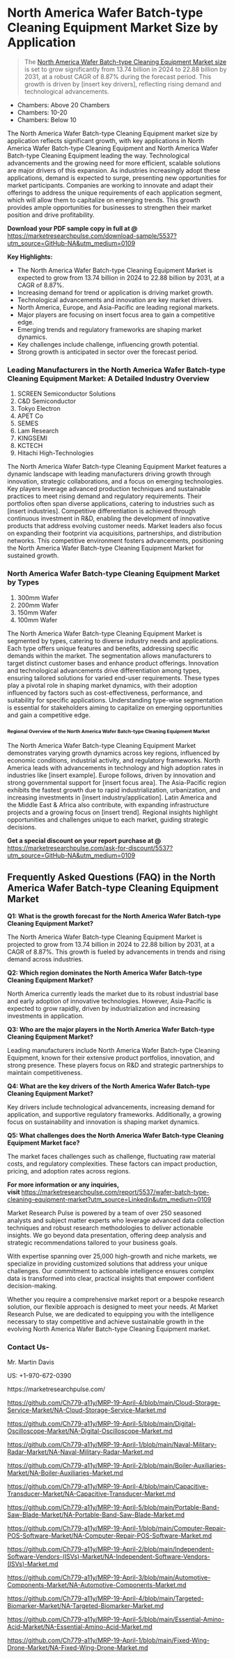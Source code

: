 <h1>North America Wafer Batch-type Cleaning Equipment Market&nbsp;Size by Application</h1><blockquote><p>The <a href="https://marketresearchpulse.com/download-sample/5537?utm_source=GitHub-NA&amp;utm_medium=0109">North America Wafer Batch-type Cleaning Equipment Market size</a> is set to grow significantly from 13.74 billion in 2024 to 22.88 billion by 2031, at a robust CAGR of 8.87% during the forecast period. This growth is driven by [insert key drivers], reflecting rising demand and technological advancements.</p></blockquote><ul><li>Chambers: Above 20 Chambers<li> Chambers: 10-20<li> Chambers: Below 10</li></ul><p>The North America Wafer Batch-type Cleaning Equipment market size by application reflects significant growth, with key applications in North America Wafer Batch-type Cleaning Equipment and North America Wafer Batch-type Cleaning Equipment leading the way. Technological advancements and the growing need for more efficient, scalable solutions are major drivers of this expansion. As industries increasingly adopt these applications, demand is expected to surge, presenting new opportunities for market participants. Companies are working to innovate and adapt their offerings to address the unique requirements of each application segment, which will allow them to capitalize on emerging trends. This growth provides ample opportunities for businesses to strengthen their market position and drive profitability.</p><p><strong>Download your PDF sample copy in full at @ </strong><a href="https://marketresearchpulse.com/download-sample/5537?utm_source=GitHub-NA&amp;utm_medium=0109">https://marketresearchpulse.com/download-sample/5537?utm_source=GitHub-NA&amp;utm_medium=0109</a></p><p><strong>Key Highlights: </strong></p><ul><li>The North America Wafer Batch-type Cleaning Equipment Market is expected to grow from 13.74 billion in 2024 to 22.88 billion by 2031, at a CAGR of 8.87%.</li><li>Increasing demand for trend or application is driving market growth.</li><li>Technological advancements and innovation are key market drivers.</li><li>North America, Europe, and Asia-Pacific are leading regional markets.</li><li>Major players are focusing on insert focus area to gain a competitive edge.</li><li>Emerging trends and regulatory frameworks are shaping market dynamics.</li><li>Key challenges include challenge, influencing growth potential.</li><li>Strong growth is anticipated in sector over the forecast period.</li></ul><h3>Leading Manufacturers in the North America Wafer Batch-type Cleaning Equipment Market: A Detailed Industry Overview</h3><ol><li>SCREEN Semiconductor Solutions</li><li>C&D Semiconductor</li><li>Tokyo Electron</li><li>APET Co</li><li>SEMES</li><li>Lam Research</li><li>KINGSEMI</li><li>KCTECH</li><li>Hitachi High-Technologies</li></ol><div class="flex max-w-full flex-col flex-grow"><div class="min-h-8 text-message flex w-full flex-col items-end gap-2 whitespace-normal break-words [.text-message+&amp;]:mt-5" dir="auto" data-message-author-role="assistant" data-message-id="fd8432e4-4910-450d-b182-61b7bfb0a01f" data-message-model-slug="gpt-4o"><div class="flex w-full flex-col gap-1 empty:hidden first:pt-[3px]"><div class="markdown prose w-full break-words dark:prose-invert light"><p>The North America Wafer Batch-type Cleaning Equipment Market features a dynamic landscape with leading manufacturers driving growth through innovation, strategic collaborations, and a focus on emerging technologies. Key players leverage advanced production techniques and sustainable practices to meet rising demand and regulatory requirements. Their portfolios often span diverse applications, catering to industries such as [insert industries]. Competitive differentiation is achieved through continuous investment in R&amp;D, enabling the development of innovative products that address evolving customer needs. Market leaders also focus on expanding their footprint via acquisitions, partnerships, and distribution networks. This competitive environment fosters advancements, positioning the North America Wafer Batch-type Cleaning Equipment Market for sustained growth.</p></div></div></div></div><h3>North America Wafer Batch-type Cleaning Equipment Market by Types</h3><ol><li>300mm Wafer<li> 200mm Wafer<li> 150mm Wafer<li> 100mm Wafer</li></ol><div class="flex max-w-full flex-col flex-grow"><div class="min-h-8 text-message flex w-full flex-col items-end gap-2 whitespace-normal break-words [.text-message+&amp;]:mt-5" dir="auto" data-message-author-role="assistant" data-message-id="084470be-0bb7-4664-bddf-5156b4f41249" data-message-model-slug="gpt-4o-mini"><div class="flex w-full flex-col gap-1 empty:hidden first:pt-[3px]"><div class="markdown prose w-full break-words dark:prose-invert light"><p>The North America Wafer Batch-type Cleaning Equipment Market is segmented by types, catering to diverse industry needs and applications. Each type offers unique features and benefits, addressing specific demands within the market. The segmentation allows manufacturers to target distinct customer bases and enhance product offerings. Innovation and technological advancements drive differentiation among types, ensuring tailored solutions for varied end-user requirements. These types play a pivotal role in shaping market dynamics, with their adoption influenced by factors such as cost-effectiveness, performance, and suitability for specific applications. Understanding type-wise segmentation is essential for stakeholders aiming to capitalize on emerging opportunities and gain a competitive edge.</p></div></div></div></div><h3><span style="font-size: 11px;">Regional Overview of the North America Wafer Batch-type Cleaning Equipment Market</span></h3><div class="flex max-w-full flex-col flex-grow"><div class="min-h-8 text-message flex w-full flex-col items-end gap-2 whitespace-normal break-words [.text-message+&amp;]:mt-5" dir="auto" data-message-author-role="assistant" data-message-id="e9038762-ce64-4e30-91c9-9bd413514231" data-message-model-slug="gpt-4o-mini"><div class="flex w-full flex-col gap-1 empty:hidden first:pt-[3px]"><div class="markdown prose w-full break-words dark:prose-invert light"><p>The North America Wafer Batch-type Cleaning Equipment Market demonstrates varying growth dynamics across key regions, influenced by economic conditions, industrial activity, and regulatory frameworks. North America leads with advancements in technology and high adoption rates in industries like [insert example]. Europe follows, driven by innovation and strong governmental support for [insert focus area]. The Asia-Pacific region exhibits the fastest growth due to rapid industrialization, urbanization, and increasing investments in [insert industry/application]. Latin America and the Middle East &amp; Africa also contribute, with expanding infrastructure projects and a growing focus on [insert trend]. Regional insights highlight opportunities and challenges unique to each market, guiding strategic decisions.</p></div></div></div></div><p><strong>Get a special discount on your report purchase at @ </strong><a href="https://marketresearchpulse.com/ask-for-discount/5537?utm_source=GitHub-NA&amp;utm_medium=0109">https://marketresearchpulse.com/ask-for-discount/5537?utm_source=GitHub-NA&amp;utm_medium=0109</a></p><h2>Frequently Asked Questions (FAQ) in the North America Wafer Batch-type Cleaning Equipment Market</h2><p><strong>Q1: What is the growth forecast for the North America Wafer Batch-type Cleaning Equipment Market?</strong></p><p>The North America Wafer Batch-type Cleaning Equipment Market is projected to grow from 13.74 billion in 2024 to 22.88 billion by 2031, at a CAGR of 8.87%. This growth is fueled by advancements in trends and rising demand across industries.</p><p><strong>Q2: Which region dominates the North America Wafer Batch-type Cleaning Equipment Market?</strong></p><p>North America currently leads the market due to its robust industrial base and early adoption of innovative technologies. However, Asia-Pacific is expected to grow rapidly, driven by industrialization and increasing investments in application.</p><p><strong>Q3: Who are the major players in the North America Wafer Batch-type Cleaning Equipment Market?</strong></p><p>Leading manufacturers include North America Wafer Batch-type Cleaning Equipment, known for their extensive product portfolios, innovation, and strong presence. These players focus on R&amp;D and strategic partnerships to maintain competitiveness.</p><p><strong>Q4: What are the key drivers of the North America Wafer Batch-type Cleaning Equipment Market?</strong></p><p>Key drivers include technological advancements, increasing demand for application, and supportive regulatory frameworks. Additionally, a growing focus on sustainability and innovation is shaping market dynamics.</p><p><strong>Q5: What challenges does the North America Wafer Batch-type Cleaning Equipment Market face?</strong></p><p>The market faces challenges such as challenge, fluctuating raw material costs, and regulatory complexities. These factors can impact production, pricing, and adoption rates across regions.</p><p><strong>For more information or any inquiries, visit&nbsp;</strong><a href="https://marketresearchpulse.com/report/5537/wafer-batch-type-cleaning-equipment-market?utm_source=Linkedin&utm_medium=0109">https://marketresearchpulse.com/report/5537/wafer-batch-type-cleaning-equipment-market?utm_source=Linkedin&utm_medium=0109</a></p><p>Market Research Pulse is powered by a team of over 250 seasoned analysts and subject matter experts who leverage advanced data collection techniques and robust research methodologies to deliver actionable insights. We go beyond data presentation, offering deep analysis and strategic recommendations tailored to your business goals.</p><p>With expertise spanning over 25,000 high-growth and niche markets, we specialize in providing customized solutions that address your unique challenges. Our commitment to actionable intelligence ensures complex data is transformed into clear, practical insights that empower confident decision-making.</p><p>Whether you require a comprehensive market report or a bespoke research solution, our flexible approach is designed to meet your needs. At Market Research Pulse, we are dedicated to equipping you with the intelligence necessary to stay competitive and achieve sustainable growth in the evolving North America Wafer Batch-type Cleaning Equipment market.</p><h3><strong>Contact Us-</strong></h3><p>Mr. Martin Davis</p><p>US: +1-970-672-0390</p><p>https://marketresearchpulse.com/</p><p><a href="https://github.com/Ch779-a11y/MRP-19-April-4/blob/main/Cloud-Storage-Service-Market/NA-Cloud-Storage-Service-Market.md">https://github.com/Ch779-a11y/MRP-19-April-4/blob/main/Cloud-Storage-Service-Market/NA-Cloud-Storage-Service-Market.md</a></p><p><a href="https://github.com/Ch779-a11y/MRP-19-April-5/blob/main/Digital-Oscilloscope-Market/NA-Digital-Oscilloscope-Market.md">https://github.com/Ch779-a11y/MRP-19-April-5/blob/main/Digital-Oscilloscope-Market/NA-Digital-Oscilloscope-Market.md</a></p><p><a href="https://github.com/Ch779-a11y/MRP-19-April-1/blob/main/Naval-Military-Radar-Market/NA-Naval-Military-Radar-Market.md">https://github.com/Ch779-a11y/MRP-19-April-1/blob/main/Naval-Military-Radar-Market/NA-Naval-Military-Radar-Market.md</a></p><p><a href="https://github.com/Ch779-a11y/MRP-19-April-2/blob/main/Boiler-Auxiliaries-Market/NA-Boiler-Auxiliaries-Market.md">https://github.com/Ch779-a11y/MRP-19-April-2/blob/main/Boiler-Auxiliaries-Market/NA-Boiler-Auxiliaries-Market.md</a></p><p><a href="https://github.com/Ch779-a11y/MRP-19-April-4/blob/main/Capacitive-Transducer-Market/NA-Capacitive-Transducer-Market.md">https://github.com/Ch779-a11y/MRP-19-April-4/blob/main/Capacitive-Transducer-Market/NA-Capacitive-Transducer-Market.md</a></p><p><a href="https://github.com/Ch779-a11y/MRP-19-April-5/blob/main/Portable-Band-Saw-Blade-Market/NA-Portable-Band-Saw-Blade-Market.md">https://github.com/Ch779-a11y/MRP-19-April-5/blob/main/Portable-Band-Saw-Blade-Market/NA-Portable-Band-Saw-Blade-Market.md</a></p><p><a href="https://github.com/Ch779-a11y/MRP-19-April-1/blob/main/Computer-Repair-POS-Software-Market/NA-Computer-Repair-POS-Software-Market.md">https://github.com/Ch779-a11y/MRP-19-April-1/blob/main/Computer-Repair-POS-Software-Market/NA-Computer-Repair-POS-Software-Market.md</a></p><p><a href="https://github.com/Ch779-a11y/MRP-19-April-2/blob/main/Independent-Software-Vendors-(ISVs)-Market/NA-Independent-Software-Vendors-(ISVs)-Market.md">https://github.com/Ch779-a11y/MRP-19-April-2/blob/main/Independent-Software-Vendors-(ISVs)-Market/NA-Independent-Software-Vendors-(ISVs)-Market.md</a></p><p><a href="https://github.com/Ch779-a11y/MRP-19-April-3/blob/main/Automotive-Components-Market/NA-Automotive-Components-Market.md">https://github.com/Ch779-a11y/MRP-19-April-3/blob/main/Automotive-Components-Market/NA-Automotive-Components-Market.md</a></p><p><a href="https://github.com/Ch779-a11y/MRP-19-April-4/blob/main/Targeted-Biomarker-Market/NA-Targeted-Biomarker-Market.md">https://github.com/Ch779-a11y/MRP-19-April-4/blob/main/Targeted-Biomarker-Market/NA-Targeted-Biomarker-Market.md</a></p><p><a href="https://github.com/Ch779-a11y/MRP-19-April-5/blob/main/Essential-Amino-Acid-Market/NA-Essential-Amino-Acid-Market.md">https://github.com/Ch779-a11y/MRP-19-April-5/blob/main/Essential-Amino-Acid-Market/NA-Essential-Amino-Acid-Market.md</a></p><p><a href="https://github.com/Ch779-a11y/MRP-19-April-1/blob/main/Fixed-Wing-Drone-Market/NA-Fixed-Wing-Drone-Market.md">https://github.com/Ch779-a11y/MRP-19-April-1/blob/main/Fixed-Wing-Drone-Market/NA-Fixed-Wing-Drone-Market.md</a></p>

